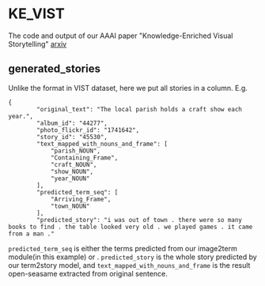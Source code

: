 # KE_VIST
The code and output of our AAAI paper "Knowledge-Enriched Visual Storytelling" [arxiv](https://arxiv.org/abs/1912.01496)


## generated_stories
Unlike the format in VIST dataset, here we put all stories in a column. E.g.

```
{
        "original_text": "The local parish holds a craft show each year.",
        "album_id": "44277",
        "photo_flickr_id": "1741642",
        "story_id": "45530",
        "text_mapped_with_nouns_and_frame": [
            "parish_NOUN",
            "Containing_Frame",
            "craft_NOUN",
            "show_NOUN",
            "year_NOUN"
        ],
        "predicted_term_seq": [
            "Arriving_Frame",
            "town_NOUN"
        ],
        "predicted_story": "i was out of town . there were so many books to find . the table looked very old . we played games . it came from a man ."
```

`predicted_term_seq` is either the terms predicted from our image2term module(in this example) or . `predicted_story` is the whole story predicted by our term2story model, and `text_mapped_with_nouns_and_frame` is the result open-seasame extracted from original sentence.

